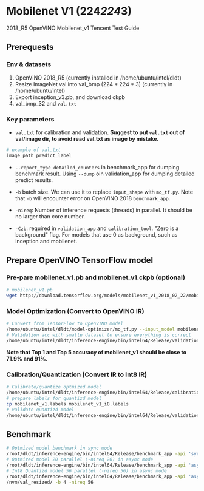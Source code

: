 # Mobilenet V1 (224*224*3)

2018_R5 OpenVINO Mobilenet_v1 Tencent Test Guide

## Prerequests

### Env & datasets

1. OpenVINO 2018_R5 (currently installed in /home/ubuntu/intel/dldt)
2. Resize ImageNet val into val_bmp (224 * 224 * 3) (currently in /home/ubuntu/intel)
3. Export inception_v3.pb, and download ckpb
4. val_bmp_32 and `val.txt`

### Key parameters

* `val.txt` for calibration and validation. **Suggest to put `val.txt` out of val/image dir, to avoid read val.txt as image by mistake.**

```bash
# example of val.txt
image_path predict_label
```

* `--report_type detailed_counters` in benchmark_app for dumping benchmark result. Using `--dump` oin validation_app for dumping detailed predict results.

* `-b` batch size. We can use it to replace `input_shape` with `mo_tf.py`. Note that `-b` will encounter error on OpenVINO 2018 `benchmark_app`.

* `-nireq`: Number of inference requests (threads) in parallel. It should be no larger than core number.

* `-Czb`: required in `validation_app` and `calibration_tool`. "Zero is a background" flag. For models that use 0 as background, such as inception and mobilenet.

## Prepare OpenVINO TensorFlow model

### Pre-pare mobilenet_v1.pb and mobilenet_v1.ckpb (optional)

```bash
# mobilenet_v1.pb
wget http://download.tensorflow.org/models/mobilenet_v1_2018_02_22/mobilenet_v1_1.0_224.tgz
```

### Model Optimization (Convert to OpenVINO IR)

```bash
# Convert from TensorFlow to OpenVINO model
/home/ubuntu/intel/dldt/model-optimizer/mo_tf.py --input_model mobilenet_v1_1.0_224_frozen.pb -b 4 --reverse_input_channels --mean_values [127.5,127.5,127.5] --scale 127.5
# Validation acc with smalle dataset to ensure everything is correct
/home/ubuntu/intel/dldt/inference-engine/bin/intel64/Release/validation_app -m mobilenet_v1.xml -i /home/ubuntu/intel/val_bmp_32/val.txt -Czb
```

**Note that Top 1 and Top 5 accuracy of mobilenet_v1 should be close to 71.9% and 91%.**

### Calibration/Quantization (Convert IR to Int8 IR)

```bash
# Calibrate/quantize optmized model
/home/ubuntu/intel/dldt/inference-engine/bin/intel64/Release/calibration_tool -m mobilenet_v1.xml -i /home/ubuntu/intel/val_bmp_32/val.txt -subset 32 -Czb
# prepare labels for quantizd model
cp mobilenet_v1.labels mobilenet_v1_i8.labels
# validate quantizd model
/home/ubuntu/intel/dldt/inference-engine/bin/intel64/Release/validation_app -m mobilenet_v1_i8.xml -i /home/ubuntu/intel/val_bmp_32/val.txt -Czb
```

## Benchmark

```bash
# Optmized model benchmark in sync mode
/root/dldt/inference-engine/bin/intel64/Release/benchmark_app -api 'sync' -d CPU -m mobilenet_v1.xml -l /root/dldt/inference-engine/bin/intel64/Release/lib/libcpu_extension.so -i /mnt/nvm/val_resized/ -b 4
# Optmized model 20 parallel (-nireq 20) in async mode
/root/dldt/inference-engine/bin/intel64/Release/benchmark_app -api 'async' -d CPU -m mobilenet_v1.xml -l /root/dldt/inference-engine/bin/intel64/Release/lib/libcpu_extension.so -i /mnt/nvm/val_resized/ -b 4 -nireq 20
# Int8 Quantizd model 56 parallel (-nireq 56) in async mode
/root/dldt/inference-engine/bin/intel64/Release/benchmark_app -api 'async' -d CPU -m mobilenet_v1_i8.xml -l /root/dldt/inference-engine/bin/intel64/Release/lib/libcpu_extension.so -i /mnt
/nvm/val_resized/ -b 4 -nireq 56
```
